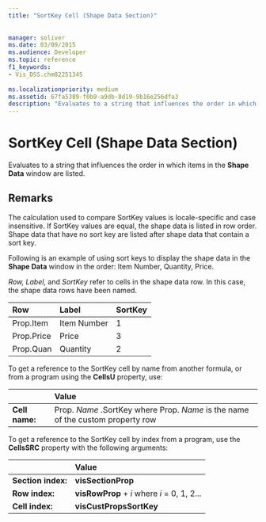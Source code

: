 ```yaml
---
title: "SortKey Cell (Shape Data Section)"
 
 
manager: soliver
ms.date: 03/09/2015
ms.audience: Developer
ms.topic: reference
f1_keywords:
- Vis_DSS.chm82251345
 
ms.localizationpriority: medium
ms.assetid: 67fa5389-f0b9-a9db-8d19-9b16e256dfa3
description: "Evaluates to a string that influences the order in which items in the Shape Data window are listed."
---
```


# SortKey Cell (Shape Data Section)

Evaluates to a string that influences the order in which items in the **Shape Data** window are listed. 
  
## Remarks

The calculation used to compare SortKey values is locale-specific and case insensitive. If SortKey values are equal, the shape data is listed in row order. Shape data that have no sort key are listed after shape data that contain a sort key.
  
Following is an example of using sort keys to display the shape data in the **Shape Data** window in the order: Item Number, Quantity, Price. 
  
 *Row, Label,*  and  *SortKey*  refer to cells in the shape data row. In this case, the shape data rows have been named. 
  
|**Row**|**Label**|**SortKey**|
|:-----|:-----|:-----|
| Prop.Item  <br/> | Item Number  <br/> | 1  <br/> |
| Prop.Price  <br/> | Price  <br/> | 3  <br/> |
| Prop.Quan  <br/> | Quantity  <br/> | 2  <br/> |
   
To get a reference to the SortKey cell by name from another formula, or from a program using the **CellsU** property, use: 
  
||Value |
|:-----|:-----|
| **Cell name:**  <br/> | Prop.  *Name*  .SortKey where Prop.  *Name*  is the name of the custom property row  <br/> |
   
To get a reference to the SortKey cell by index from a program, use the **CellsSRC** property with the following arguments: 
  
||Value |
|:-----|:-----|
| **Section index:**  <br/> |**visSectionProp** <br/> |
| **Row index:**  <br/> |**visRowProp** +  *i*  where  *i*  = 0, 1, 2... |
| **Cell index:**  <br/> |**visCustPropsSortKey** <br/> |
   

